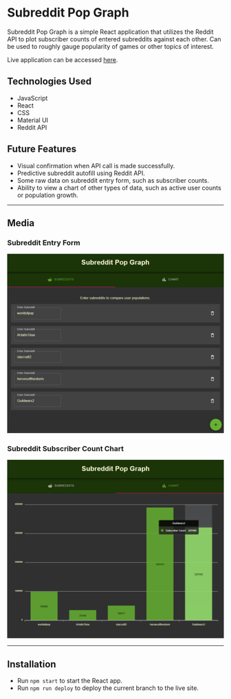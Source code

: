 # Subreddit Pop Graph

Subreddit Pop Graph is a simple React application that utilizes the Reddit API to plot subscriber counts of entered subreddits against each other. Can be used to roughly gauge popularity of games or other topics of interest.

Live application can be accessed [here](https://caseydulong.github.io/subreddit-pop-graph/).

## Technologies Used

- JavaScript
- React
- CSS
- Material UI
- Reddit API

## Future Features

- Visual confirmation when API call is made successfully.
- Predictive subreddit autofill using Reddit API.
- Some raw data on subreddit entry form, such as subscriber counts.
- Ability to view a chart of other types of data, such as active user counts or population growth.

---

## Media

### Subreddit Entry Form

![Subreddit entry form](./media/pop-graph-entry.png)

### Subreddit Subscriber Count Chart

![Subreddit subscriber count chart](./media/pop-graph-chart.png)

---

## Installation

- Run `npm start` to start the React app.
- Run `npm run deploy` to deploy the current branch to the live site.
